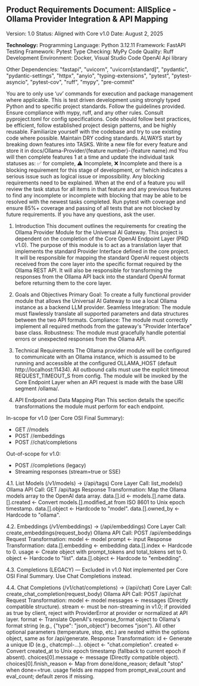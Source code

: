 ## Product Requirements Document: AllSplice - Ollama Provider Integration & API Mapping
Version: 1.0
Status: Aligned with Core v1.0
Date: August 2, 2025

**Technology:**
Programming Language: Python 3.12.11
Framework: FastAPI
Testing Framework: Pytest
Type Checking: MyPy
Code Quality: Ruff
Development Environment: Docker, Visual Studio Code
OpenAI Api library

Other Dependencies:
"fastapi", "uvicorn", "uvicorn[standard]", "pydantic", "pydantic-settings", "httpx", "anyio", "typing-extensions", "pytest", "pytest-asyncio", "pytest-cov", "ruff", "mypy", "pre-commit"

You are to only use ‘uv’ commands for execution and package management where applicable.
This is test driven development using strongly typed Python and to specific project standards. Follow the guidelines provided. Ensure compliance with mypy, ruff, and any other rules. Consult pyproject.toml for config specifications.  Code should follow best practices, be efficient, follow established project design patterns, and be highly reusable. Familiarize yourself with the codebase and try to use existing code where possible. Maintain DRY coding standards.
ALWAYS start by breaking down features into TASKS. Write a new file for every feature and store it in docs/Ollama-Provider/{feature number}-{feature name}.md
You will then complete features 1 at a time and update the individual task statuses as:
✅ for complete, ⚠️ Incomplete, ❌ Incomplete and there is a blocking requirement for this stage of development, or ‼️which indicates a serious issue such as logical issue or impossibility.
Any blocking requirements need to be explained. When at the end of a feature you will review the task status for all items in that feature and any previous features to find any incomplete or incomplete with blocking that may be able to be resolved with the newest tasks completed.
Run pytest with coverage and ensure 85%+ coverage and passing of all tests that are not blocked by future requirements.
If you have any questions, ask the user.

1. Introduction
This document outlines the requirements for creating the Ollama Provider Module for the Universal AI Gateway. This project is dependent on the completion of the Core OpenAI Endpoint Layer (PRD v1.0).
The purpose of this module is to act as a translation layer that implements the standard Provider Interface defined in the core project. It will be responsible for mapping the standard OpenAI request objects received from the core layer into the specific format required by the Ollama REST API. It will also be responsible for transforming the responses from the Ollama API back into the standard OpenAI format before returning them to the core layer.

2. Goals and Objectives
Primary Goal: To create a fully functional provider module that allows the Universal AI Gateway to use a local Ollama instance as a backend LLM provider.
Seamless Integration: The module must flawlessly translate all supported parameters and data structures between the two API formats.
Compliance: The module must correctly implement all required methods from the gateway's "Provider Interface" base class.
Robustness: The module must gracefully handle potential errors or unexpected responses from the Ollama API.

3. Technical Requirements
The Ollama provider module will be configured to communicate with an Ollama instance, which is assumed to be running and accessible at the configured OLLAMA_HOST (default http://localhost:11434).
All outbound calls must use the explicit timeout REQUEST_TIMEOUT_S from config. The module will be invoked by the Core Endpoint Layer when an API request is made with the base URI segment /ollama/.

4. API Endpoint and Data Mapping Plan
This section details the specific transformations the module must perform for each endpoint.

In-scope for v1.0 (per Core OSI Final Summary):
- GET /<namespace>/models
- POST /<namespace>/embeddings
- POST /<namespace>/chat/completions

Out-of-scope for v1.0:
- POST /<namespace>/completions (legacy)
- Streaming responses (stream=true or SSE)

4.1. List Models (/v1/models) -> (/api/tags)
Core Layer Call: list_models()
Ollama API Call: GET /api/tags
Response Transformation: Map the Ollama models array to the OpenAI data array.
data.[].id <- models.[].name
data.[].created <- Convert models.[].modified_at from ISO 8601 to Unix epoch timestamp.
data.[].object <- Hardcode to "model".
data.[].owned_by <- Hardcode to "ollama".

4.2. Embeddings (/v1/embeddings) -> (/api/embeddings)
Core Layer Call: create_embeddings(request_body)
Ollama API Call: POST /api/embeddings
Request Transformation:
model <- model
prompt <- input
Response Transformation:
data.[].embedding <- embedding
data.[].index <- Hardcode to 0.
usage <- Create object with prompt_tokens and total_tokens set to 0.
object <- Hardcode to "list".
data.[].object <- Hardcode to "embedding".

4.3. Completions (LEGACY) — Excluded in v1.0
Not implemented per Core OSI Final Summary. Use Chat Completions instead.

4.4. Chat Completions (/v1/chat/completions) -> (/api/chat)
Core Layer Call: create_chat_completion(request_body)
Ollama API Call: POST /api/chat
Request Transformation:
model <- model
messages <- messages (Directly compatible structure).
stream <- must be non-streaming in v1.0; if provided as true by client, reject with ProviderError at provider or normalized at API layer.
format <- Translate OpenAI's response_format object to Ollama's format string (e.g., {"type": "json_object"} becomes "json").
All other optional parameters (temperature, stop, etc.) are nested within the options object, same as for /api/generate.
Response Transformation:
id <- Generate a unique ID (e.g., chatcmpl-...).
object <- "chat.completion".
created <- Convert created_at to Unix epoch timestamp (fallback to current epoch if absent).
choices[0].message <- message (Directly compatible object).
choices[0].finish_reason <- Map from done/done_reason; default "stop" when done==true.
usage fields are mapped from prompt_eval_count and eval_count; default zeros if missing.
